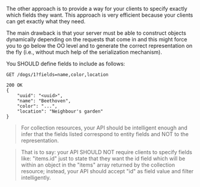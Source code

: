 The other approach is to provide a way for your clients to specify exactly which fields they want. This approach is very efficient because your clients can get exactly what they need.

The main drawback is that your server must be able to construct objects dynamically depending on the requests that come in and this might force you to go below the OO level and to generate the correct representation on the fly (i.e., without much help of the serialization mechanism).

You SHOULD define fields to include as follows:

```
GET /dogs/1?fields=name,color,location
 
200 OK
{
    "uuid": "<uuid>",
    "name": "Beethoven",
    "color": "...",
    "location": "Neighbour's garden"
}
```

> For collection resources, your API should be intelligent enough and infer that the fields listed correspond to entity fields and NOT to the representation.

>That is to say: your API SHOULD NOT require clients to specify fields like: "items.id" just to state that they want the id field which will be within an object in the "items" array returned by the collection resource; instead, your API should accept "id" as field value and filter intelligently.